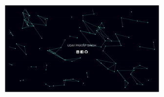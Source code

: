 ![Hey there, I'm Uday Pratap Singh. Check out my work](https://github.com/Coderu2058/Coderu2058/blob/master/mygif.gif)

